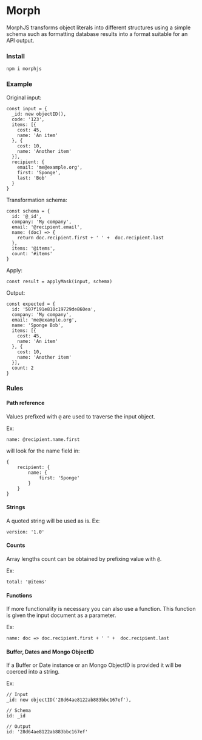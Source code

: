 # Morph

MorphJS transforms object literals into different structures using a simple schema such as formatting database results into a format suitable for an API output. 

### Install

    npm i morphjs

### Example

Original input:

    const input = {
      _id: new objectID(),
      code: '123',
      items: [{
        cost: 45,
        name: 'An item'
      }, {
        cost: 10,
        name: 'Another item'
      }],
      recipient: {
        email: 'me@example.org',
        first: 'Sponge',
        last: 'Bob'
      }
    }

Transformation schema:

    const schema = {
      id: '@_id',
      company: 'My company',
      email: '@recipient.email',
      name: (doc) => {
        return doc.recipient.first + ' ' +  doc.recipient.last
      },
      items: '@items',
      count: '#items'
    }

Apply:

    const result = applyMask(input, schema)

Output:

    const expected = {
      id: '507f191e810c19729de860ea',
      company: 'My company',
      email: 'me@example.org',
      name: 'Sponge Bob',
      items: [{
        cost: 45,
        name: 'An item'
      }, {
        cost: 10,
        name: 'Another item'
      }],
      count: 2
    }    

### Rules

#### Path reference
Values prefixed with `@` are used to traverse the input object. 

Ex:

    name: @recipient.name.first

will look for the name field in:

````
{
    recipient: {
        name: {
            first: 'Sponge'
        }
    }
}
````

#### Strings
A quoted string will be used as is. 
Ex: 
    
    version: '1.0'

#### Counts
Array lengths count can be obtained by prefixing value with `@`.

Ex:

    total: '@items'

#### Functions

If more functionality is necessary you can also use a function. This function is given the input document as a parameter.

Ex:

    name: doc => doc.recipient.first + ' ' +  doc.recipient.last

#### Buffer, Dates and Mongo ObjectID

If a Buffer or Date instance or an Mongo ObjectID is provided it will be coerced into a string. 

Ex:

````
// Input
_id: new objectID('28d64ae8122ab883bbc167ef'),

// Schema
id: _id

// Output
id: '28d64ae8122ab883bbc167ef'
````






